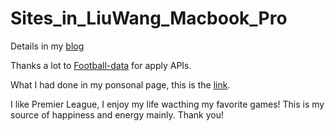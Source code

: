 # Sites_in_LiuWang_Macbook_Pro

Details in my [blog](http://www.liuw53.top/wp/index.php/2016/04/06/sports-api-football-data/)

Thanks a lot to [Football-data](http://api.football-data.org/index) for apply APIs.

What I had done in my ponsonal page, this is the [link](http://www.liuw53.top/premier.php).

I like Premier League, I enjoy my life wacthing my favorite games! 
This is my source of happiness and energy mainly.
Thank you!
